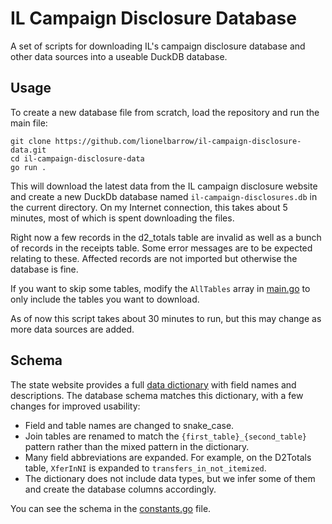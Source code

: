 # IL Campaign Disclosure Database

A set of scripts for downloading IL's campaign disclosure database and other data sources into a useable DuckDB database.

## Usage

To create a new database file from scratch, load the repository and run the main file:

```
git clone https://github.com/lionelbarrow/il-campaign-disclosure-data.git
cd il-campaign-disclosure-data
go run .
```

This will download the latest data from the IL campaign disclosure website and create a new DuckDb database named `il-campaign-disclosures.db` in the current directory. On my Internet connection, this takes about 5 minutes, most of which is spent downloading the files.

Right now a few records in the d2_totals table are invalid as well as a bunch of records in the receipts table. Some error messages are to be expected relating to these. Affected records are not imported but otherwise the database is fine.

If you want to skip some tables, modify the `AllTables` array in [main.go](main.go) to only include the tables you want to download.

As of now this script takes about 30 minutes to run, but this may change as more data sources are added.

## Schema

The state website provides a full [data dictionary](https://elections.il.gov/campaigndisclosuredatafiles/CampaignDisclosureDataDictionary.txt) with field names and descriptions. The database schema matches this dictionary, with a few changes for improved usability:

* Field and table names are changed to snake_case.
* Join tables are renamed to match the `{first_table}_{second_table}` pattern rather than the mixed pattern in the dictionary.
* Many field abbreviations are expanded. For example, on the D2Totals table, `XferInNI` is expanded to `transfers_in_not_itemized`.
* The dictionary does not include data types, but we infer some of them and create the database columns accordingly.

You can see the schema in the [constants.go](constants.go) file.
